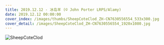 ```yaml
---
title: 2019.12.12 - 冰岛羊 (© John Porter LRPS/Alamy)
date: 2019.12.12 00:00:00
cover_index: /images/thumbs/SheepCoteClod_ZH-CN7630556554_533x300.jpg
cover_detail: /images/SheepCoteClod_ZH-CN7630556554_1920x1080.jpg
---
```


![SheepCoteClod](/images/SheepCoteClod_ZH-CN7630556554_1920x1080.jpg)
